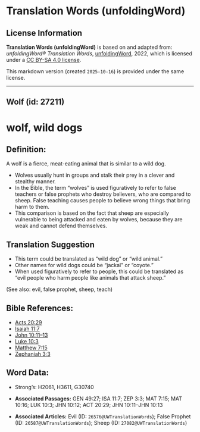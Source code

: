 # Translation Words (unfoldingWord)

## License Information

**Translation Words (unfoldingWord)** is based on and adapted from: _unfoldingWord® Translation Words_, [unfoldingWord](https://unfoldingword.org/utw), 2022, which is licensed under a [CC BY-SA 4.0 license](https://creativecommons.org/licenses/by-sa/4.0/legalcode.en).

This markdown version (created `2025-10-16`) is provided under the same license.



--------------------------------

## Wolf (id: 27211)

wolf, wild dogs
===============

Definition:
-----------

A wolf is a fierce, meat\-eating animal that is similar to a wild dog.

* Wolves usually hunt in groups and stalk their prey in a clever and stealthy manner.
* In the Bible, the term “wolves” is used figuratively to refer to false teachers or false prophets who destroy believers, who are compared to sheep. False teaching causes people to believe wrong things that bring harm to them.
* This comparison is based on the fact that sheep are especially vulnerable to being attacked and eaten by wolves, because they are weak and cannot defend themselves.

Translation Suggestion
----------------------

* This term could be translated as “wild dog” or “wild animal.”
* Other names for wild dogs could be “jackal” or “coyote.”
* When used figuratively to refer to people, this could be translated as “evil people who harm people like animals that attack sheep.”

(See also: evil, false prophet, sheep, teach)

Bible References:
-----------------

* [Acts 20:29](https://ref.ly/Acts20:29)
* [Isaiah 11:7](https://ref.ly/Isa11:7)
* [John 10:11–13](https://ref.ly/John10:11-John10:13)
* [Luke 10:3](https://ref.ly/Luke10:3)
* [Matthew 7:15](https://ref.ly/Matt7:15)
* [Zephaniah 3:3](https://ref.ly/Zeph3:3)

Word Data:
----------

* Strong’s: H2061, H3611, G30740

* **Associated Passages:** GEN 49:27; ISA 11:7; ZEP 3:3; MAT 7:15; MAT 10:16; LUK 10:3; JHN 10:12; ACT 20:29; JHN 10:11–JHN 10:13
* **Associated Articles:** Evil (ID: `26576@UWTranslationWords`); False Prophet (ID: `26587@UWTranslationWords`); Sheep (ID: `27082@UWTranslationWords`)

